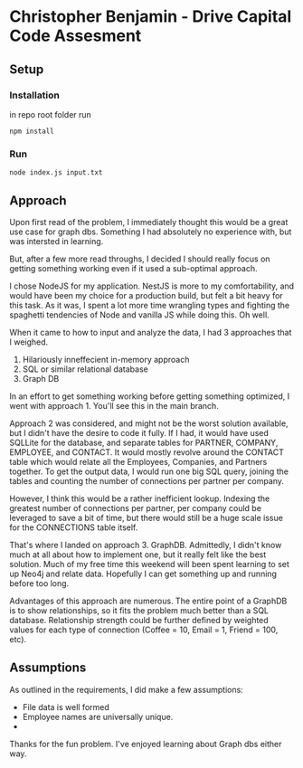 # Christopher Benjamin - Drive Capital Code Assesment

## Setup

### Installation
in repo root folder run

```
npm install
``` 

### Run
```
node index.js input.txt
```


## Approach
Upon first read of the problem, I immediately thought this would be a great use case for graph dbs. Something I had absolutely no experience with, but was intersted in learning.

But, after a few more read throughs, I decided I should really focus on getting something working even if it used a sub-optimal approach.

I chose NodeJS for my application. NestJS is more to my comfortability, and would have been my choice for a production build, but felt a bit heavy for this task. As it was, I spent a lot more time wrangling types and fighting the spaghetti tendencies of Node and vanilla JS while doing this. Oh well.


When it came to how to input and analyze the data, I had 3 approaches that I weighed.
1. Hilariously inneffecient in-memory approach
2. SQL or similar relational database
3. Graph DB

In an effort to get something working before getting something optimized, I went with approach 1. You'll see this in the main branch. 

Approach 2 was considered, and might not be the worst solution available, but I didn't have the desire to code it fully. If I had, it would have used SQLLite for the database, and separate tables for PARTNER, COMPANY, EMPLOYEE, and CONTACT. It would mostly revolve around the CONTACT table which would relate all the Employees, Companies, and Partners together. To get the output data, I would run one big SQL query, joining the tables and counting the number of connections per partner per company.

However, I think this would be a rather inefficient lookup. Indexing the greatest number of connections per partner, per company could be leveraged to save a bit of time, but there would still be a huge scale issue for the CONNECTIONS table itself.

That's where I landed on approach 3. GraphDB. Admittedly, I didn't know much at all about how to implement one, but it really felt like the best solution. Much of my free time this weekend will been spent learning to set up Neo4j and relate data. Hopefully I can get something up and running before too long.

Advantages of this approach are numerous. The entire point of a GraphDB is to show relationships, so it fits the problem much better than a SQL database. Relationship strength could be further defined by weighted values for each type of connection (Coffee = 10, Email = 1, Friend = 100, etc). 


## Assumptions
As outlined in the requirements, I did make a few assumptions:
- File data is well formed
- Employee names are universally unique. 
- 

Thanks for the fun problem. I've enjoyed learning about Graph dbs either way.




